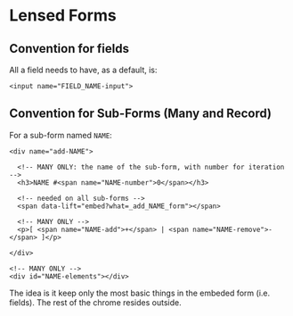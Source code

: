 # Lensed Forms

## Convention for fields

All a field needs to have, as a default, is:

`<input name="FIELD_NAME-input">`

## Convention for Sub-Forms (Many and Record)

For a sub-form named `NAME`: 


    <div name="add-NAME">
    
      <!-- MANY ONLY: the name of the sub-form, with number for iteration -->
      <h3>NAME #<span name="NAME-number">0</span></h3>
    
      <!-- needed on all sub-forms -->
      <span data-lift="embed?what=_add_NAME_form"></span>
    
      <!-- MANY ONLY -->
      <p>[ <span name="NAME-add">+</span> | <span name="NAME-remove">-</span> ]</p>
    
    </div>
    
    <!-- MANY ONLY -->
    <div id="NAME-elements"></div>


The idea is it keep only the most basic things in the embeded form (i.e. fields). The rest of the chrome resides outside. 
